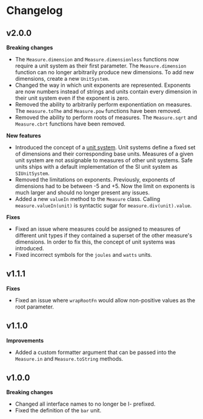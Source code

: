 # Changelog

## v2.0.0

**Breaking changes**
- The `Measure.dimension` and `Measure.dimensionless` functions now require a unit system as their first parameter. The `Measure.dimension` function can no longer arbitrarily produce new dimensions. To add new dimensions, create a new `UnitSystem`.
- Changed the way in which unit exponents are represented. Exponents are now numbers instead of strings and units contain every dimension in their unit system even if the exponent is zero.
- Removed the ability to arbitrarily perform exponentiation on measures. The `measure.toThe` and `Measure.pow` functions have been removed. 
- Removed the ability to perform roots of measures. The `Measure.sqrt` and `Measure.cbrt` functions have been removed.

**New features**
- Introduced the concept of a [unit system](unit-systems.html). Unit systems define a fixed set of dimensions and their corresponding base units. Measures of a given unit system are not assignable to measures of other unit systems. Safe units ships with a default implementation of the SI unit system as `SIUnitSystem`.
- Removed the limitations on exponents. Previously, exponents of dimensions had to be between -5 and +5. Now the limit on exponents is much larger and should no longer present any issues.
- Added a new `valueIn` method to the `Measure` class. Calling `measure.valueIn(unit)` is syntactic sugar for `measure.div(unit).value`.

**Fixes**
- Fixed an issue where measures could be assigned to measures of different unit types if they contained a superset of the other measure's dimensions. In order to fix this, the concept of unit systems was introduced.
- Fixed incorrect symbols for the `joules` and `watts` units.

## v1.1.1

**Fixes**
- Fixed an issue where `wrapRootFn` would allow non-positive values as the root parameter.

## v1.1.0

**Improvements**
- Added a custom formatter argument that can be passed into the `Measure.in` and `Measure.toString` methods.

## v1.0.0

**Breaking changes**
- Changed all interface names to no longer be I- prefixed.
- Fixed the definition of the `bar` unit.